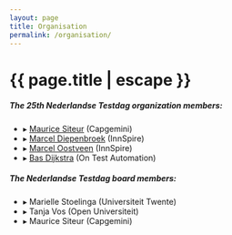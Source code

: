 ```yaml
---
layout: page
title: Organisation
permalink: /organisation/
---
```


<h1 class="page-title">{{ page.title | escape }}</h1>

<div class="section">
    <h5>The 25th Nederlandse Testdag organization members:</h5>
    <p>
      <ul>
        <li>&#9656; <a href="https://www.linkedin.com/in/mauricesiteur/">Maurice Siteur</a> (Capgemini)</li>
        <li>&#9656; <a href="https://www.linkedin.com/in/marceldiepenbroek/">Marcel Diepenbroek</a> (InnSpire)</li>
        <li>&#9656; <a href="https://www.linkedin.com/in/marceloostveen/">Marcel Oostveen</a> (InnSpire)</li>
        <li>&#9656; <a href="https://www.linkedin.com/in/basdijkstra/">Bas Dijkstra</a> (On Test Automation)</li>
      </ul>
    </p>
</div>


<div class="section">
  <h5>The Nederlandse Testdag board members:</h5>
  <p>
    <ul>
      <li>&#9656; Marielle Stoelinga (Universiteit Twente)</li>
      <li>&#9656; Tanja Vos (Open Universiteit)</li>
      <li>&#9656; Maurice Siteur (Capgemini)</li>
    </ul>
  </p>
</div>
